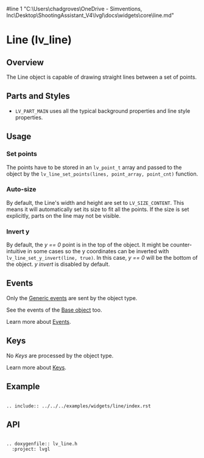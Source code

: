 #line 1 "C:\\Users\\chadgroves\\OneDrive - Simventions, Inc\\Desktop\\ShootingAssistant_V4\\lvgl\\docs\\widgets\\core\\line.md"
# Line (lv_line)

## Overview
The Line object is capable of drawing straight lines between a set of points.

## Parts and Styles
- `LV_PART_MAIN` uses all the typical background properties and line style properties.

## Usage

### Set points
The points have to be stored in an `lv_point_t` array and passed to the object by the `lv_line_set_points(lines, point_array, point_cnt)` function.

### Auto-size
By default, the Line's width and height are set to `LV_SIZE_CONTENT`. This means it will automatically set its size to fit all the points. If the size is set explicitly, parts on the line may not be visible.

### Invert y
By default, the *y == 0* point is in the top of the object. It might be counter-intuitive in some cases so the y coordinates can be inverted with `lv_line_set_y_invert(line, true)`. In this case,  *y == 0* will be the bottom of the object.
*y invert* is disabled by default.

## Events
Only the [Generic events](../overview/event.html#generic-events) are sent by the object type.

See the events of the [Base object](/widgets/obj) too.

Learn more about [Events](/overview/event).

## Keys
No *Keys* are processed by the object type.

Learn more about [Keys](/overview/indev).

## Example

```eval_rst

.. include:: ../../../examples/widgets/line/index.rst

```

## API

```eval_rst

.. doxygenfile:: lv_line.h
  :project: lvgl

```
